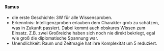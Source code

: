 #### Ramus

* die erste Geschichte: 3W für alle Wissensproben.
* Erkenntnis: Intelligenzproben erlauben dem Charakter grob zu schätzen, was in Zukunft passiert. Dabei kommt auch
obskures Wissen zum Einsatz. Z.B. zwei Großreiche haben sich noch nie direkt bekriegt, egal wie groß die diplomatische
Spannung war.
* Unendlichkeit: Raum und Zeitmagie hat ihre Komplexität um 5 reduziert.
